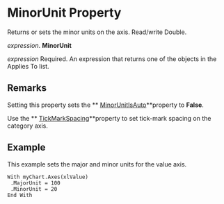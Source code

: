 
# MinorUnit Property

Returns or sets the minor units on the axis. Read/write Double.

 _expression_. **MinorUnit**

 _expression_ Required. An expression that returns one of the objects in the Applies To list.


## Remarks

Setting this property sets the  ** [MinorUnitIsAuto](ca6a18d5-f93f-4801-7704-4d3a25b633cb.md)**property to  **False**.

Use the  ** [TickMarkSpacing](5c8abc42-b0bc-882d-ebdf-7125a92b121b.md)**property to set tick-mark spacing on the category axis.


## Example

This example sets the major and minor units for the value axis.


```
With myChart.Axes(xlValue) 
 .MajorUnit = 100 
 .MinorUnit = 20 
End With
```

